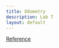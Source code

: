 ```yaml
---
title: Odometry
description: Lab 7
layout: default
---
```


[Reference](https://cei-lab.github.io/ECE4960/Lab7.html)
